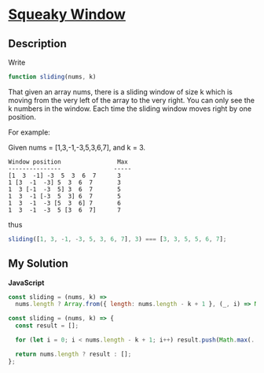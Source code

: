 # [Squeaky Window](https://www.codewars.com/kata/55f8b5b09ec923860200000f)

## Description

Write

```js
function sliding(nums, k)
```

That given an array nums, there is a sliding window of size k which is moving from the very left of the array to the very right. You can only see the k numbers in the window. Each time the sliding window moves right by one position.

For example:

Given nums = [1,3,-1,-3,5,3,6,7], and k = 3.

```
Window position                Max
---------------               -----
[1  3  -1] -3  5  3  6  7      3
1 [3  -1  -3] 5  3  6  7       3
1  3 [-1  -3  5] 3  6  7       5
1  3  -1 [-3  5  3] 6  7       5
1  3  -1  -3 [5  3  6] 7       6
1  3  -1  -3  5 [3  6  7]      7
```

thus

```js
sliding([1, 3, -1, -3, 5, 3, 6, 7], 3) === [3, 3, 5, 5, 6, 7];
```

## My Solution

**JavaScript**

```js
const sliding = (nums, k) =>
  nums.length ? Array.from({ length: nums.length - k + 1 }, (_, i) => Math.max(...nums.slice(i, i + k))) : [];
```

```js
const sliding = (nums, k) => {
  const result = [];

  for (let i = 0; i < nums.length - k + 1; i++) result.push(Math.max(...nums.slice(i, i + k)));

  return nums.length ? result : [];
};
```
